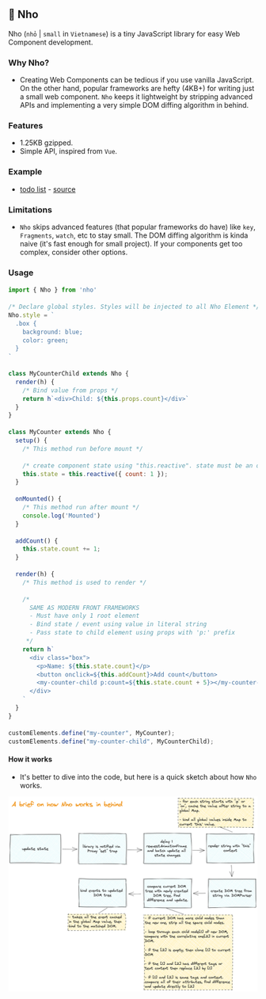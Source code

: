 ## 📌 Nho

Nho (`nhỏ` | `small` in `Vietnamese`) is a tiny JavaScript library for easy Web Component development.

### Why Nho?

- Creating Web Components can be tedious if you use vanilla JavaScript. On the other hand, popular frameworks are hefty
(4KB+) for writing just a small web component. `Nho` keeps it lightweight by stripping advanced APIs
and implementing a very simple DOM diffing algorithm in behind.

### Features

- 1.25KB gzipped.
- Simple API, inspired from `Vue`.


### Example
- [todo list](https://nho-example.netlify.app/) - [source](./example)

### Limitations

- `Nho` skips advanced features (that popular frameworks do have) like `key`, `Fragments`, `watch`, etc to stay small.
The DOM diffing algorithm is kinda naive (it's fast enough for small project).
If your components get too complex, consider other options.

### Usage

```js
import { Nho } from 'nho'

/* Declare global styles. Styles will be injected to all Nho Element */
Nho.style = `
  .box {
    background: blue;
    color: green;
  }
`

class MyCounterChild extends Nho {
  render(h) {
    /* Bind value from props */
    return h`<div>Child: ${this.props.count}</div>`
  }
}

class MyCounter extends Nho {
  setup() {
    /* This method run before mount */
    
    /* create component state using "this.reactive". state must be an object */
    this.state = this.reactive({ count: 1 });      
  }
  
  onMounted() {
    /* This method run after mount */
    console.log('Mounted')
  }
  
  addCount() {
    this.state.count += 1;
  }
  
  render(h) {
    /* This method is used to render */
    
    /*
      SAME AS MODERN FRONT FRAMEWORKS
      - Must have only 1 root element
      - Bind state / event using value in literal string
      - Pass state to child element using props with 'p:' prefix
     */
    return h`
      <div class="box">
        <p>Name: ${this.state.count}</p>
        <button onclick=${this.addCount}>Add count</button>
        <my-counter-child p:count=${this.state.count + 5}></my-counter-child>
      </div>
    `
  }
}

customElements.define("my-counter", MyCounter);
customElements.define("my-counter-child", MyCounterChild);
```

#### How it works

- It's better to dive into the code, but here is a quick sketch about how `Nho` works.

![How Nho works](./hiw.png)
